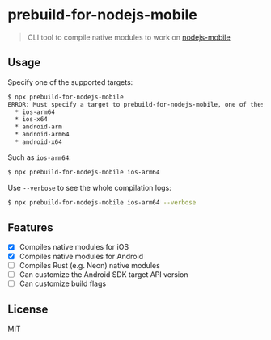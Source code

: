 # prebuild-for-nodejs-mobile

> CLI tool to compile native modules to work on [nodejs-mobile](https://github.com/nodejs-mobile/nodejs-mobile)

## Usage

Specify one of the supported targets:

```sh
$ npx prebuild-for-nodejs-mobile
ERROR: Must specify a target to prebuild-for-nodejs-mobile, one of these:
  * ios-arm64
  * ios-x64
  * android-arm
  * android-arm64
  * android-x64
```

Such as `ios-arm64`:

```sh
$ npx prebuild-for-nodejs-mobile ios-arm64
```

Use `--verbose` to see the whole compilation logs:

```sh
$ npx prebuild-for-nodejs-mobile ios-arm64 --verbose
```

## Features

- [x] Compiles native modules for iOS
- [x] Compiles native modules for Android
- [ ] Compiles Rust (e.g. Neon) native modules
- [ ] Can customize the Android SDK target API version
- [ ] Can customize build flags

## License

MIT
